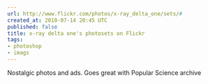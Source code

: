 ```yaml
---
url: http://www.flickr.com/photos/x-ray_delta_one/sets/#
created_at: 2010-07-14 20:45 UTC
published: false
title: x-ray delta one's photosets on Flickr
tags:
- photoshop
- imags
---
```


Nostalgic photos and ads. Goes great with Popular Science archive
